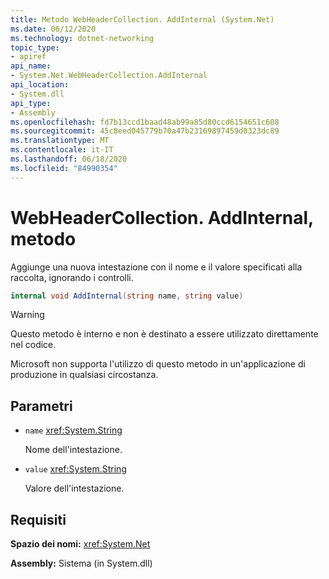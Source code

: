 ```yaml
---
title: Metodo WebHeaderCollection. AddInternal (System.Net)
ms.date: 06/12/2020
ms.technology: dotnet-networking
topic_type:
- apiref
api_name:
- System.Net.WebHeaderCollection.AddInternal
api_location:
- System.dll
api_type:
- Assembly
ms.openlocfilehash: fd7b13ccd1baad48ab99a85d80ccd6154651c608
ms.sourcegitcommit: 45c8eed045779b70a47b23169897459d0323dc89
ms.translationtype: MT
ms.contentlocale: it-IT
ms.lasthandoff: 06/18/2020
ms.locfileid: "84990354"
---
```

# <a name="webheadercollectionaddinternal-method"></a>WebHeaderCollection. AddInternal, metodo

Aggiunge una nuova intestazione con il nome e il valore specificati alla raccolta, ignorando i controlli.

```csharp
internal void AddInternal(string name, string value)
```

> [!WARNING]
> Questo metodo è interno e non è destinato a essere utilizzato direttamente nel codice.
>
> Microsoft non supporta l'utilizzo di questo metodo in un'applicazione di produzione in qualsiasi circostanza.

## <a name="parameters"></a>Parametri

- `name` <xref:System.String>

  Nome dell'intestazione.

- `value` <xref:System.String>

  Valore dell'intestazione.

## <a name="requirements"></a>Requisiti

**Spazio dei nomi:** <xref:System.Net>

**Assembly:** Sistema (in System.dll)
